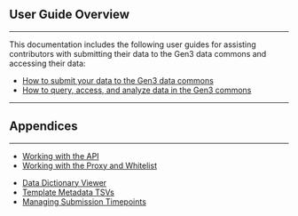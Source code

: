 ## User Guide Overview
* * *


<p style="text-align:left">This documentation includes the following user guides for assisting contributors with submitting their data to the Gen3 data commons and accessing their data:</p>


* [How to submit your data to the Gen3 data commons](/user-guide/data-contribution/)
* [How to query, access, and analyze data in the Gen3 commons](/user-guide/data-access/)

* * *
## Appendices
* * *

* [Working with the API](/appendices/api-gen3/)
* [Working with the Proxy and Whitelist](/appendices/proxy-whitelist/)
<!---* [Minimum Technical Data Elements (MTDE)](/appendices/mtde/)--->
* [Data Dictionary Viewer](/appendices/data-dictionary/)
* [Template Metadata TSVs](/appendices/template-tsvs/)
* [Managing Submission Timepoints](/appendices/timepoints/)
